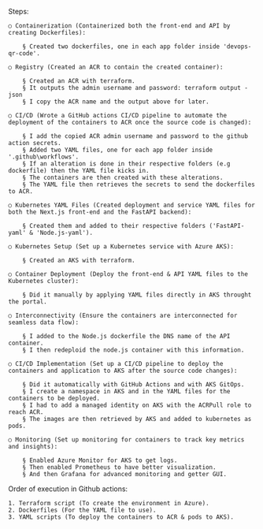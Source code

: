 Steps​:

    ○ Containerization (Containerized both the front-end and API by creating Dockerfiles):
    
        § Created two dockerfiles, one in each app folder inside 'devops-qr-code'.
    
    ○ Registry (Created an ACR to contain the created container):
    
        § Created an ACR with terraform.
        § It outputs the admin username and password: terraform output -json
        § I copy the ACR name and the output above for later.
    
    ○ CI/CD (Wrote a GitHub actions CI/CD pipeline to automate the deployment of the containers to ACR once the source code is changed):
    
        § I add the copied ACR admin username and password to the github action secrets.
        § Added two YAML files, one for each app folder inside '.github\workflows'.
        § If an alteration is done in their respective folders (e.g dockerfile) then the YAML file kicks in.
        § The containers are then created with these alterations.
        § The YAML file then retrieves the secrets to send the dockerfiles to ACR.
    
    ○ Kubernetes YAML Files (Created deployment and service YAML files for both the Next.js front-end and the FastAPI backend):
    
        § Created them and added to their respective folders ('FastAPI-yaml' & 'Node.js-yaml').
        
    ○ Kubernetes Setup (Set up a Kubernetes service with Azure AKS):
    
        § Created an AKS with terraform.
        
    ○ Container Deployment (Deploy the front-end & API YAML files to the Kubernetes cluster):
    
        § Did it manually by applying YAML files directly in AKS throught the portal.
    
    ○ Interconnectivity (Ensure the containers are interconnected for seamless data flow):
    
        § I added to the Node.js dockerfile the DNS name of the API container.
        § I then redeploid the node.js container with this information.
    
    ○ CI/CD Implementation (Set up a CI/CD pipeline to deploy the containers and application to AKS after the source code changes):
    
        § Did it automatically with GitHub Actions and with AKS GitOps.
        § I create a namespace in AKS and in the YAML files for the containers to be deployed.
        § I had to add a managed identity on AKS with the ACRPull role to reach ACR.
        § The images are then retrieved by AKS and added to kubernetes as pods.
    
    ○ Monitoring (Set up monitoring for containers to track key metrics and insights):
    
        § Enabled Azure Monitor for AKS to get logs.
        § Then enabled Prometheus to have better visualization.
        § And then Grafana for advanced monitoring and getter GUI.

Order of execution in Github actions:

    1. Terraform script (To create the environment in Azure).
    2. Dockerfiles (For the YAML file to use).
    3. YAML scripts (To deploy the containers to ACR & pods to AKS).